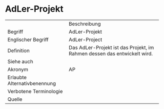 # AdLer-Projekt

<link-summary rel="summary"/>
<card-summary rel="summary"/>
<web-summary rel="summary"/>


<table>
    <tr>
        <td></td>
        <td>Beschreibung</td>
    </tr>
    <tr>
        <td>Begriff</td>
        <td>AdLer-Projekt</td>
    </tr>
    <tr>
        <td>Englischer Begriff</td>
        <td>AdLer-Project</td>
    </tr>
    <tr>
        <td>Definition</td>
        <td id="summary">Das AdLer-Projekt ist das Projekt, im Rahmen dessen das <a href="AdLer-System.md"></a> entwickelt wird.</td>
    </tr>  
    <tr>
        <td>Siehe auch</td>
        <td></td>
    </tr>
    <tr>
        <td>Akronym</td>
        <td>AP</td>
    </tr>
   <tr>
        <td>Erlaubte Alternativbenennung</td>
        <td></td>
    </tr>
   <tr>
        <td>Verbotene Terminologie</td>
        <td></td>
    </tr>
   <tr>
        <td>Quelle</td>
        <td></td>
    </tr>
</table>